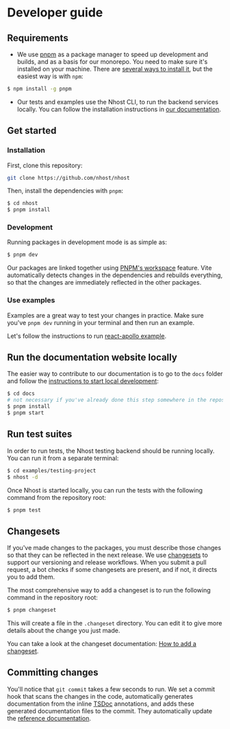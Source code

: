 # Developer guide

## Requirements

- We use [pnpm](https://pnpm.io/) as a package manager to speed up development and builds, and as a basis for our monorepo. You need to make sure it's installed on your machine. There are [several ways to install it](https://pnpm.io/installation), but the easiest way is with `npm`:

```sh
$ npm install -g pnpm
```

- Our tests and examples use the Nhost CLI, to run the backend services locally. You can follow the installation instructions in [our documentation](https://docs.nhost.io/get-started/cli-workflow/install-cli).

## Get started

### Installation

First, clone this repository:

```sh
git clone https://github.com/nhost/nhost
```

Then, install the dependencies with `pnpm`:

```sh
$ cd nhost
$ pnpm install
```

### Development

Running packages in development mode is as simple as:

```sh
$ pnpm dev
```

Our packages are linked together using [PNPM's workspace](https://pnpm.io/workspaces) feature. Vite automatically detects changes in the dependencies and rebuilds everything, so that the changes are immediately reflected in the other packages.

### Use examples

Examples are a great way to test your changes in practice. Make sure you've `pnpm dev` running in your terminal and then run an example.

Let's follow the instructions to run [react-apollo example](https://github.com/nhost/nhost/blob/main/examples/react-apollo/README.md).

## Run the documentation website locally

The easier way to contribute to our documentation is to go to the `docs` folder and follow the [instructions to start local development](https://github.com/nhost/nhost/blob/main/docs/README.md):

```sh
$ cd docs
# not necessary if you've already done this step somewhere in the repository
$ pnpm install
$ pnpm start
```

## Run test suites

In order to run tests, the Nhost testing backend should be running locally. You can run it from a separate terminal:

```sh
$ cd examples/testing-project
$ nhost -d
```

Once Nhost is started locally, you can run the tests with the following command from the repository root:

```sh
$ pnpm test
```

## Changesets

If you've made changes to the packages, you must describe those changes so that they can be reflected in the next release.
We use [changesets](https://github.com/changesets/changesets) to support our versioning and release workflows. When you submit a pull request, a bot checks if some changesets are present, and if not, it directs you to add them.

The most comprehensive way to add a changeset is to run the following command in the repository root:

```sh
$ pnpm changeset
```

This will create a file in the `.changeset` directory. You can edit it to give more details about the change you just made.

You can take a look at the changeset documentation: [How to add a changeset](https://github.com/changesets/changesets/blob/main/docs/adding-a-changeset.md).

## Committing changes

You'll notice that `git commit` takes a few seconds to run. We set a commit hook that scans the changes in the code, automatically generates documentation from the inline [TSDoc](https://tsdoc.org/) annotations, and adds these generated documentation files to the commit. They automatically update the [reference documentation](https://docs.nhost.io/reference).

<!-- ## Good practices
- lint
- prettier
- documentation -->
